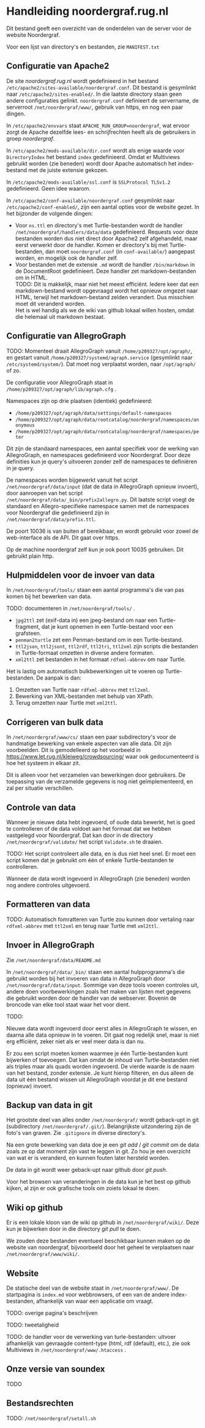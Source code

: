 # Handleiding noordergraf.rug.nl

Dit bestand geeft een overzicht van de onderdelen van de server voor
de website Noordergraf.

Voor een lijst van directory's en bestanden, zie `MANIFEST.txt`

## Configuratie van Apache2


De site *noordergraf.rug.nl* wordt gedefinieerd in het bestand
`/etc/apache2/sites-available/noordergraf.conf`. Dit bestand is
gesymlinkt naar `/etc/apache2/sites-enabled/`. In die laatste directory
staan geen andere configuraties gelinkt. `noordergraf.conf` definieert
de servername, de serverroot `/net/noordergraf/www/`, gebruik van https,
en nog een paar dingen.

In `/etc/apache2/envvars` staat `APACHE_RUN_GROUP=noordergraf`, wat
ervoor zorgt de Apache dezelfde lees- en schrijfrechten heeft als de
gebruikers in groep *noordergraf*.

In `/etc/apache2/mods-available/dir.conf` wordt als enige waarde voor
`DirectoryIndex` het bestand `index` gedefinieerd. Omdat er Multiviews
gebruikt worden (zie beneden) wordt door Apache automatisch het
index-bestand met de juiste extensie gekozen.

In `/etc/apache2/mods-available/ssl.conf` is `SSLProtocol TLSv1.2`
gedefinieerd. Geen idee waarom.

In `/etc/apache2/conf-available/noordergraf.conf` gesymlinkt naar
`/etc/apache2/conf-enabled/`, zijn een aantal opties voor de website
gezet. In het bijzonder de volgende dingen:

 - Voor `ns.ttl` en directory's met Turtle-bestanden wordt de handler
   `/net/noordergraf/handlers/data/data` gedefinieerd. Requests voor
   deze bestanden worden dus niet direct door Apache2 zelf
   afgehandeld, maar eerst verwerkt door de handler. Komen er
   directory's bij met Turtle-bestanden, dan moet `noordergraf.conf` (in
   `conf-available/`) aangepast worden, en mogelijk ook de handler zelf.
 - Voor bestanden met de extensie `.md` wordt de handler `/bin/markdown`
   in de DocumentRoot gedefinieert. Deze handler zet
   markdown-bestanden om in HTML. \
   TODO: Dit is makkelijk, maar niet het meest efficiënt. Iedere keer
   dat een markdown-bestand wordt opgevraagd wordt het opnieuw omgezet
   naar HTML, terwijl het markdown-bestand zelden verandert. Dus
   misschien moet dit veranderd worden. \
   Het is wel handig als we de wiki van github lokaal willen hosten,
   omdat die helemaal uit markdown bestaat.


## Configuratie van AllegroGraph

TODO: Momenteel draait AllegroGraph vanuit `/home/p209327/opt/agraph/`,
en gestart vanuit `/home/p209327/systemd/agraph.service` (gesymlinkt
naar `/etc/systemd/system/`). Dat moet nog verplaatst worden, naar
`/opt/agraph/` of zo.

De configuratie voor AllegroGraph staat in
`/home/p209327/opt/agraph/lib/agraph.cfg` .

Namespaces zijn op drie plaatsen (identiek) gedefinieerd:

 - `/home/p209327/opt/agraph/data/settings/default-namespaces`
 - `/home/p209327/opt/agraph/data/rootcatalog/noordergraf/namespaces/anonymous`
 - `/home/p209327/opt/agraph/data/rootcatalog/noordergraf/namespaces/peter`

Dit zijn de standaard namespaces, een aantal specifiek voor de
werking van AllegroGraph, en namespaces gedefinieerd voor Noordergraf.
Door deze definities kun je query's uitvoeren zonder zelf de
namespaces te definiëren in je query.

De namespaces worden bijgewerkt vanuit het script
`/net/noordergraf/data/input` (dat de data in AllegroGraph opnieuw
invoert), door aanroepen van het script
`/net/noordergraf/data/_bin/prefix2allegro.py`. Dit laatste script voegt de
standaard en Allegro-specifieke namespace samen met de namespaces voor
Noordergraf die gedefinieerd zijn in `/net/noordergraf/data/prefix.ttl`.

De poort 10036 is van buiten af bereikbaar, en wordt gebruikt voor
zowel de web-interface als de API. Dit gaat over https.

Op de machine noordergraf zelf kun je ook poort 10035 gebruiken. Dit
gebruikt plain http.

## Hulpmiddelen voor de invoer van data

In `/net/noordergraf/tools/` staan een aantal programma's die van pas
komen bij het bewerken van data.

TODO: documenteren in `/net/noordergraf/tools/` .

 - `jpg2ttl` zet (exif-data in) een jpeg-bestand om naar een
   Turtle-fragment, dat je kunt opnemen in een Turtle-bestand voor een
   grafsteen.
 - `penman2turtle` zet een Penman-bestand om in een Turtle-bestand.
 - `ttl2json`, `ttl2jsont`, `ttl2rdf`, `ttl2tri`, `ttl2xml` zijn scripts die
   bestanden in Turtle-formaat omzetten in diverse andere formaten.
 - `xml2ttl` zet bestanden in het formaat `rdfxml-abbrev` om naar Turtle.

Het is lastig om automatisch bulkbewerkingen uit te voeren op
Turtle-bestanden. De aanpak is dan:

 1. Omzetten van Turtle naar `rdfxml-abbrev` met `ttl2xml`.
 2. Bewerking van XML-bestanden met behulp van XPath.
 3. Terug omzetten naar Turtle met `xml2ttl`.


## Corrigeren van bulk data

In `/net/noordergraf/www/cs/` staan een paar subdirectory's voor de
handmatige bewerking van enkele aspecten van alle data. Dit zijn
voorbeelden. Dit is gemodelleerd op het voorbeeld in
https://www.let.rug.nl/kleiweg/crowdsourcing/ waar ook gedocumenteerd
is hoe het systeem in elkaar zit.

Dit is alleen voor het verzamelen van bewerkingen door gebruikers. De
toepassing van de verzamelde gegevens is nog niet geïmplementeerd, en
zal per situatie verschillen.


## Controle van data

Wanneer je nieuwe data hebt ingevoerd, of oude data bewerkt, het is
goed te controlleren of de data voldoet aan het formaat dat we hebben
vastgelegd voor Noordergraf. Dat kan door in de directory
`/net/noordergraf/validate/` het script `Validate.sh` te draaien. 

TODO: Het script controleert alle data, en is dus niet heel snel. Er
moet een script komen dat je gebruikt om één of enkele
Turtle-bestanden te controlleren.

Wanneer de data wordt ingevoerd in AllegroGraph (zie beneden) worden
nog andere controles uitgevoerd.


## Formatteren van data

TODO: Automatisch fomratteren van Turtle zou kunnen door vertaling
naar `rdfxml-abbrev` met `ttl2xml` en terug naar Turtle met `xml2ttl`.


## Invoer in AllegroGraph

Zie `/net/noordergraf/data/README.md`

In `/net/noordergraf/data/_bin/` staan een aantal hulpprogramma's die
gebruikt worden bij het invoeren van data in AllegroGraph door
`/net/noordergraf/data/input`. Sommige van deze tools voeren controles
uit, andere doen voorbewerkingen zoals het maken van lijsten met
gegevens die gebruikt worden door de handler van de webserver. Bovenin
de broncode van elke tool staat waar het voor dient.

TODO:

Nieuwe data wordt ingevoerd door eerst alles in AllegroGraph te
wissen, en daarna alle data opnieuw in te voeren. Dit gaat nog
redelijk snel, maar is niet erg efficiënt, zeker niet als er veel meer
data is dan nu.

Er zou een script moeten komen waarmee je één Turtle-bestanden kunt
bijwerken of toevoegen. Dat kan omdat de inhoud van Turtle-bestanden
niet als triples maar als quads worden ingevoerd. De vierde
waarde is de naam van het bestand, zonder extensie. Je kunt hierop
filteren, en dus alleen de data uit één bestand wissen uit
AllegroGraph voordat je dit ene bestand (opnieuw) invoert.


## Backup van data in git

Het grootste deel van alles onder `/net/noordergraf/` wordt geback-upt in
git (subdirectory `/net/noordergraf/.git/`). Belangrijkste uitzondering
zijn de foto's van graven. Zie `.gitignore` in diverse directory's.

Na een grote bewerking van data doe je een *git add* / *git commit*
om de data zoals ze op dat moment zijn vast te leggen in git. Zo hou
je een overzicht van wat er is veranderd, en kunnen fouten later
hersteld worden.

De data in git wordt weer geback-upt naar github door *git push*. 

Voor het browsen van veranderingen in de data kun je het best op
github kijken, al zijn er ook grafische tools om zoiets lokaal te
doen.


## Wiki op github

Er is een lokale kloon van de wiki op github in
`/net/noordergraf/wiki/`.
Deze kun je bijwerken door in die directory *git pull* te doen.

We zouden deze bestanden eventueel beschikbaar kunnen maken op de
website van noordergraf, bijvoorbeeld door het geheel te verplaatsen
naar `/net/noordergraf/www/wiki/`.


## Website

De statische deel van de website staat in `/net/noordergraf/www/`. De
startpagina is `index.md` voor webbrowsers, of een van de andere
index-bestanden, afhankelijk van waar een applicatie om vraagt.

TODO: overige pagina's beschrijven

TODO: tweetaligheid

TODO: de handler voor de verwerking van turle-bestanden: uitvoer
afhankelijk van gevraagde content-type (html, rdf (default), etc.),
zie ook Multiviews in `/net/noordergraf/www/.htaccess` .


## Onze versie van soundex

TODO


## Bestandsrechten

TODO: `/net/noordergraf/setall.sh`

